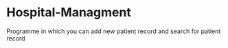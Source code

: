 # Hospital-Managment
Programme in which you can add new patient record and search for patient record
